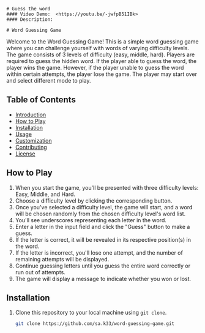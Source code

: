     # Guess the word
    #### Video Demo:  <https://youtu.be/-jwfpB51IBk>
    #### Description:

    # Word Guessing Game

Welcome to the Word Guessing Game! This is a simple word guessing game where you can challenge yourself with words of varying difficulty levels. The game consists of 3 levels of difficulty (easy, middle, hard). Players are required to guess the hidden word. If the player able to guess the word, the player wins the game. However, if the player unable to guess the word within certain attempts, the player lose the game. The player may start over and select different mode to play. 

## Table of Contents
- [Introduction](#word-guessing-game)
- [How to Play](#how-to-play)
- [Installation](#installation)
- [Usage](#usage)
- [Customization](#customization)
- [Contributing](#contributing)
- [License](#license)

## How to Play

1. When you start the game, you'll be presented with three difficulty levels: Easy, Middle, and Hard.
2. Choose a difficulty level by clicking the corresponding button.
3. Once you've selected a difficulty level, the game will start, and a word will be chosen randomly from the chosen difficulty level's word list.
4. You'll see underscores representing each letter in the word.
5. Enter a letter in the input field and click the "Guess" button to make a guess.
6. If the letter is correct, it will be revealed in its respective position(s) in the word.
7. If the letter is incorrect, you'll lose one attempt, and the number of remaining attempts will be displayed.
8. Continue guessing letters until you guess the entire word correctly or run out of attempts.
9. The game will display a message to indicate whether you won or lost.

## Installation

1. Clone this repository to your local machine using `git clone`.

   ```bash
   git clone https://github.com/sa.k33/word-guessing-game.git

